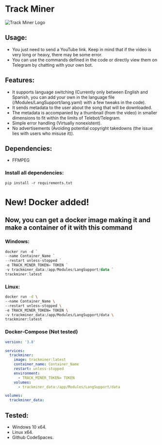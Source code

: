 # Track Miner

![Track Miner Logo](https://avatars.githubusercontent.com/u/129672059?v=4 "Track Miner Logo")

## Usage:

- You just need to send a YouTube link. Keep in mind that if the video is very long or heavy, there may be some error.
- You can use the commands defined in the code or directly view them on Telegram by chatting with your own bot.

## Features:

- It supports language switching (Currently only between English and Spanish, you can add your own in the language file (/Modules/LangSupport/lang.yaml) with a few tweaks in the code).
- It sends metadata to the user about the song that will be downloaded.
- The metadata is accompanied by a thumbnail (from the video) in smaller dimensions to fit within the limits of Telebot/Telegram.
- Simple error handling (Virtually nonexistent).
- No advertisements (Avoiding potential copyright takedowns (the issue lies with users who misuse it)).

## Dependencies:
- FFMPEG

### Install all dependencies:
```
pip install -r requirements.txt
```

# New! Docker added!


## Now, you can get a docker image making it and make a container of it with this command


### Windows: 
```powershell
docker run -d `
--name Container_Name `
--restart unless-stopped `
-e TRACK_MINER_TOKEN= TOKEN `
-v trackminer_data:/app/Modules/LangSupport/data `
trackminer:latest
```

### Linux:
```bash
docker run -d \
--name Container_Name \
--restart unless-stopped \
-e TRACK_MINER_TOKEN= TOKEN \
-v trackminer_data:/app/Modules/LangSupport/data \
trackminer:latest
```

### Docker-Compose (Not tested)
```yml
version: '3.8'

services:
  trackminer:
    image: trackminer:latest
    container_name: Container_Name
    restart: unless-stopped
    environment:
      - TRACK_MINER_TOKEN= TOKEN
    volumes:
      - trackminer_data:/app/Modules/LangSupport/data

volumes:
  trackminer_data:
```

## Tested:
- Windows 10 x64.
- Linux x64.
- Github CodeSpaces.
